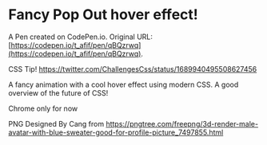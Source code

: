 # Fancy Pop Out hover effect!

A Pen created on CodePen.io. Original URL: [https://codepen.io/t_afif/pen/qBQzrwq](https://codepen.io/t_afif/pen/qBQzrwq).

CSS Tip!
https://twitter.com/ChallengesCss/status/1689940495508627456

A fancy animation with a cool hover effect using modern CSS. A good overview of the future of CSS!

Chrome only for now

PNG Designed By Cang from https://pngtree.com/freepng/3d-render-male-avatar-with-blue-sweater-good-for-profile-picture_7497855.html